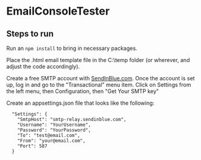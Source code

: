 # EmailConsoleTester

## Steps to run
Run an `npm install` to bring in necessary packages.

Place the .html email template file in the C:\temp folder (or wherever, and adjust the code accordingly).

Create a free SMTP account with [SendInBlue.com](https://sendinblue.com).  Once the account is set up, log in and go to the "Transactional" menu item.  Click on Settings from the left menu, then Configuration, then "Get Your SMTP key"

Create an appsettings.json file that looks like the following:

```
  "Settings": {
    "SmtpHost": "smtp-relay.sendinblue.com",
    "Username": "YourUsername",
    "Password": "YourPassword",
    "To": "test@email.com",
    "From": "your@email.com",
    "Port": 587
  }
```